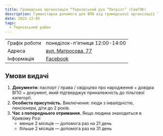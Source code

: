 ```yaml
---
title: Громадська організація “Тернівський рух “Патріот” (СевГОК)
description: Гуманітарна допомога для ВПО від громадської організації “Тернівський рух “Патріот”” (СевГОК) в місті Кривий Ріг, Тернівський район, вул. Матросова, 77
date: 2022-12-05
tags:
  - Тернівський район
---
```


<div class="centers--block">

|   |   |
|---|---|
|Графік роботи   |  понеділок-п'ятниця 12:00-14:00 |
|Адреса | [вул. Матросова, 77](https://goo.gl/maps/bSK1TmLiJ8e74xQN8)  |
|Інформація | [Facebook](https://www.facebook.com/profile.php?id=100079732573774)  |

</div>

## Умови видачі

1. **Документи:** паспорт / права / свідоцтво про народження + довідка ВПО + документ, який підтверджує приналежність до пільгової категорії.
2. **Особиста присутність.** Виключення: люди з інвалідністю, пенсіонери, діти до 2 років.
3. **Час з попереднього отримання.** Якщо людина знаходиться в Кривому Розі
    - менше 2 місяців — допомога раз на 21 день
    - більше 2 місяців — допомога раз на 31 день